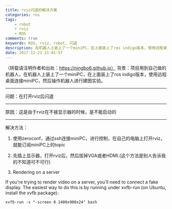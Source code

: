 ```yaml
---
title: rviz闪退的解决方案
categories: ros
tags: 
    - robot
    - rviz
    - ROS
comments: true
keywords: ROS, rviz, robot, 闪退
description: 在机器人上装上了一个miniPC，在上面装上了ros indigo版本，使用远程桌面连接miniPC，然后操作机器人进行建图实验，出现闪退，并提出解决方案。
date: 2017-12-21 21:01:57
---
```

（转载请注明作者和出处：https://ningbo6.github.io）
背景：项目用到自己做的机器人，在机器人上装上了一个miniPC，在上面装上了ros indigo版本，使用远程桌面连接miniPC，然后操作机器人进行建图实验。

* * *

问题：在打开rviz后闪退

* * *

原因：这是由于rviz在不接显示器的时候，是不能启动的

* * *

解决方法： 

1. 使用zeroconf，通过ssh连接miniPC，进行控制，在自己的电脑上打开rviz，就能订阅miniPC上的topic 

2. 先插上显示器，打开rviz后，然后拔掉VGA或者HDMI.(这个方法是别人告诉我的不知道可不可行)

3. Rendering on a server

If you're trying to render video on a server, you'll need to connect a fake display. The easiest way to do this is by running under xvfb-run (on Ubuntu, install the xvfb package):

```
xvfb-run -s "-screen 0 1400x900x24" bash
```